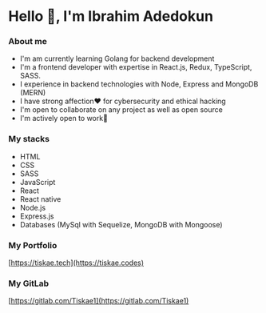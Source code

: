 # Hello 👋, I'm Ibrahim Adedokun

### About me

- I'm am currently learning Golang for backend development
- I'm a frontend developer with expertise in React.js, Redux, TypeScript, SASS.
- I experience in backend technologies with Node, Express and MongoDB (MERN)
- I have strong affection❤ for cybersecurity and ethical hacking
- I'm open to collaborate on any project as well as open source
- I'm actively open to work💪

### My stacks

- HTML
- CSS
- SASS
- JavaScript
- React
- React native
- Node.js
- Express.js
- Databases (MySql with Sequelize, MongoDB with Mongoose)

### My Portfolio

[https://tiskae.tech](https://tiskae.codes)

### My GitLab

[https://gitlab.com/Tiskae1](https://gitlab.com/Tiskae1)
